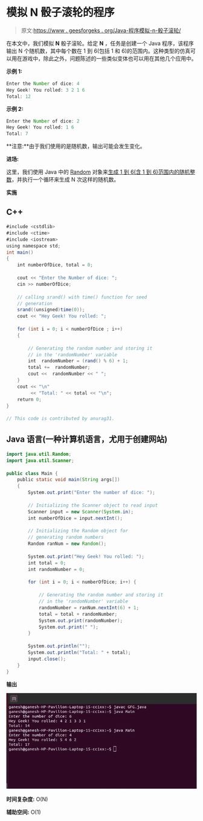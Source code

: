 # 模拟 N 骰子滚轮的程序

> 原文:[https://www . geesforgeks . org/Java-程序模拟-n-骰子滚轮/](https://www.geeksforgeeks.org/java-program-to-emulate-n-dice-roller/)

在本文中，我们模拟 **N** 骰子滚轮。给定 **N** ，任务是创建一个 Java 程序，该程序输出 N 个随机数，其中每个数在 1 到 6(包括 1 和 6)的范围内。这种类型的仿真可以用在游戏中，除此之外，问题陈述的一些类似变体也可以用在其他几个应用中。

**示例 1:**

```java
Enter the Number of dice: 4  
Hey Geek! You rolled: 3 2 1 6
Total: 12
```

**示例 2:**

```java
Enter the Number of dice: 2  
Hey Geek! You rolled: 1 6
Total: 7
```

**注意:**由于我们使用的是随机数，输出可能会发生变化。

**进场:**

这里，我们使用 Java 中的 [Random](https://www.google.com/url?client=internal-element-cse&cx=009682134359037907028:tj6eafkv_be&q=https://www.geeksforgeeks.org/java-util-random-class-java/&sa=U&ved=2ahUKEwiK9I3qof_sAhUrzjgGHV0RDNgQFjAAegQIABAC&usg=AOvVaw2qGtmvFmCzu2tkrnIkP9gV) 对象来[生成 1 到 6(含 1 到 6)范围内的随机整数](https://www.google.com/url?client=internal-element-cse&cx=009682134359037907028:tj6eafkv_be&q=https://www.geeksforgeeks.org/generating-random-numbers-in-java/&sa=U&ved=2ahUKEwiK9I3qof_sAhUrzjgGHV0RDNgQFjABegQIARAC&usg=AOvVaw0uKplWUi--3uHs0fVUZalB)，并执行一个循环来生成 N 次这样的随机数。

**实施**

## C++

```java
#include <cstdlib>
#include <ctime>
#include <iostream>
using namespace std;
int main()
{
    int numberOfDice, total = 0;

    cout << "Enter the Number of dice: ";
    cin >> numberOfDice;

    // calling srand() with time() function for seed
    // generation
    srand((unsigned)time(0));
    cout << "Hey Geek! You rolled: ";

    for (int i = 0; i < numberOfDice ; i++)
    {

        // Generating the random number and storing it
        // in the 'randomNumber' variable
        int  randomNumber = (rand() % 6) + 1;
        total +=  randomNumber;
        cout <<  randomNumber << " ";
    }
    cout << "\n"
         << "Total: " << total << "\n";
    return 0;
}

// This code is contributed by anurag31.
```

## Java 语言(一种计算机语言，尤用于创建网站)

```java
import java.util.Random;
import java.util.Scanner;

public class Main {
    public static void main(String args[])
    {
        System.out.print("Enter the number of dice: ");

        // Initializing the Scanner object to read input
        Scanner input = new Scanner(System.in);
        int numberOfDice = input.nextInt();

        // Initializing the Random object for
        // generating random numbers
        Random ranNum = new Random();

        System.out.print("Hey Geek! You rolled: ");
        int total = 0;
        int randomNumber = 0;

        for (int i = 0; i < numberOfDice; i++) {

            // Generating the random number and storing it
            // in the 'randomNumber' variable
            randomNumber = ranNum.nextInt(6) + 1;
            total = total + randomNumber;
            System.out.print(randomNumber);
            System.out.print(" ");
        }

        System.out.println("");
        System.out.println("Total: " + total);
        input.close();
    }
}
```

**输出**

![Random Dice output](img/d59664f4388fb15576a02d871a7f60ba.png)

**时间复杂度:** O(N)

**辅助空间:** O(1)